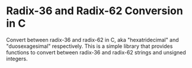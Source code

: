 # Radix-36 and Radix-62 Conversion in C

Convert between radix-36 and radix-62 in C, aka "hexatridecimal" and
"duosexagesimal" respectively.  This is a simple library that provides functions
to convert between radix-36 and radix-62 strings and unsigned integers.
